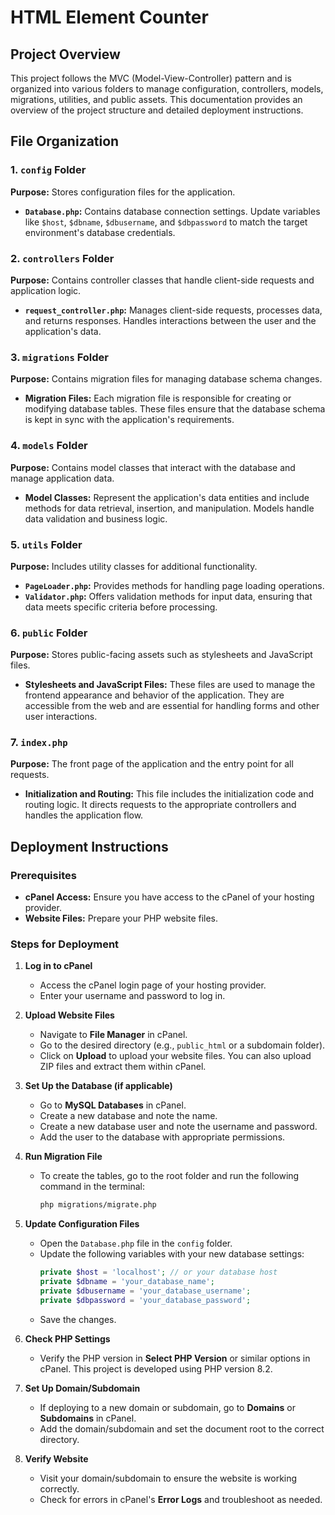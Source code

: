 # HTML Element Counter

## Project Overview

This project follows the MVC (Model-View-Controller) pattern and is organized into various folders to manage configuration, controllers, models, migrations, utilities, and public assets. This documentation provides an overview of the project structure and detailed deployment instructions.

## File Organization

### 1. `config` Folder

**Purpose:** Stores configuration files for the application.

- **`Database.php`:** Contains database connection settings. Update variables like `$host`, `$dbname`, `$dbusername`, and `$dbpassword` to match the target environment's database credentials.

### 2. `controllers` Folder

**Purpose:** Contains controller classes that handle client-side requests and application logic.

- **`request_controller.php`:** Manages client-side requests, processes data, and returns responses. Handles interactions between the user and the application's data.

### 3. `migrations` Folder

**Purpose:** Contains migration files for managing database schema changes.

- **Migration Files:** Each migration file is responsible for creating or modifying database tables. These files ensure that the database schema is kept in sync with the application's requirements.

### 4. `models` Folder

**Purpose:** Contains model classes that interact with the database and manage application data.

- **Model Classes:** Represent the application's data entities and include methods for data retrieval, insertion, and manipulation. Models handle data validation and business logic.

### 5. `utils` Folder

**Purpose:** Includes utility classes for additional functionality.

- **`PageLoader.php`:** Provides methods for handling page loading operations.
- **`Validator.php`:** Offers validation methods for input data, ensuring that data meets specific criteria before processing.

### 6. `public` Folder

**Purpose:** Stores public-facing assets such as stylesheets and JavaScript files.

- **Stylesheets and JavaScript Files:** These files are used to manage the frontend appearance and behavior of the application. They are accessible from the web and are essential for handling forms and other user interactions.

### 7. `index.php`

**Purpose:** The front page of the application and the entry point for all requests.

- **Initialization and Routing:** This file includes the initialization code and routing logic. It directs requests to the appropriate controllers and handles the application flow.

## Deployment Instructions

### Prerequisites

- **cPanel Access:** Ensure you have access to the cPanel of your hosting provider.
- **Website Files:** Prepare your PHP website files.

### Steps for Deployment

1. **Log in to cPanel**
   - Access the cPanel login page of your hosting provider.
   - Enter your username and password to log in.

2. **Upload Website Files**
   - Navigate to **File Manager** in cPanel.
   - Go to the desired directory (e.g., `public_html` or a subdomain folder).
   - Click on **Upload** to upload your website files. You can also upload ZIP files and extract them within cPanel.

3. **Set Up the Database (if applicable)**
   - Go to **MySQL Databases** in cPanel.
   - Create a new database and note the name.
   - Create a new database user and note the username and password.
   - Add the user to the database with appropriate permissions.

4. **Run Migration File**
   - To create the tables, go to the root folder and run the following command in the terminal:
     ```bash
     php migrations/migrate.php
     ```

5. **Update Configuration Files**
   - Open the `Database.php` file in the `config` folder.
   - Update the following variables with your new database settings:
     ```php
     private $host = 'localhost'; // or your database host
     private $dbname = 'your_database_name';
     private $dbusername = 'your_database_username';
     private $dbpassword = 'your_database_password';
     ```
   - Save the changes.

6. **Check PHP Settings**
   - Verify the PHP version in **Select PHP Version** or similar options in cPanel. This project is developed using PHP version 8.2.

7. **Set Up Domain/Subdomain**
   - If deploying to a new domain or subdomain, go to **Domains** or **Subdomains** in cPanel.
   - Add the domain/subdomain and set the document root to the correct directory.

8. **Verify Website**
   - Visit your domain/subdomain to ensure the website is working correctly.
   - Check for errors in cPanel's **Error Logs** and troubleshoot as needed.
